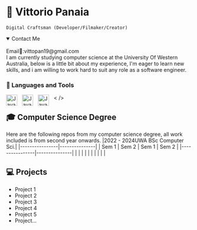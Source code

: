 # 🚀 Vittorio Panaia

`Digital Craftsman (Developer/Filmaker/Creator)`
<details open>
<summary>Contact Me</summary>
<br>
Email📧:vittopan19@gmail.com
</details>
I am currently studying computer science at the University Of Western Australia, below is a little bit about my experience, I'm eager to learn new skills, and i am willing to work hard to suit any role as a software engineer. 

### 🧰 Languages and Tools
<img align="left" alt="Java" width="30px" style="padding-right:10px;" src="https://cdn.jsdelivr.net/gh/devicons/devicon/icons/java/java-original.svg"/>
<img align="left" alt="Java" width="30px" style="padding-right:10px;" src="https://cdn.jsdelivr.net/gh/devicons/devicon/icons/python/python-original.svg"/>
<img align="left" alt="Java" width="30px" style="padding-right:10px;" src="https://cdn.jsdelivr.net/gh/devicons/devicon/icons/sqlite/sqlite-original.svg"/>
< />

## 🎓 Computer Science Degree
Here are the following repos from my computer science degree, all work included is from second year onwards.
|2022 - 2024UWA BSc Computer Sci.| 
|----------------|---------------|
| Sem 1 | Sem 2  | Sem 1 | Sem 2 |
|----------------|---------------|
|       |        |       |       |
|       |        |       |       | 

## 💻 Projects
- Project 1
- Project 2
- Project 3
- Project 4
- Project 5
- Project...


